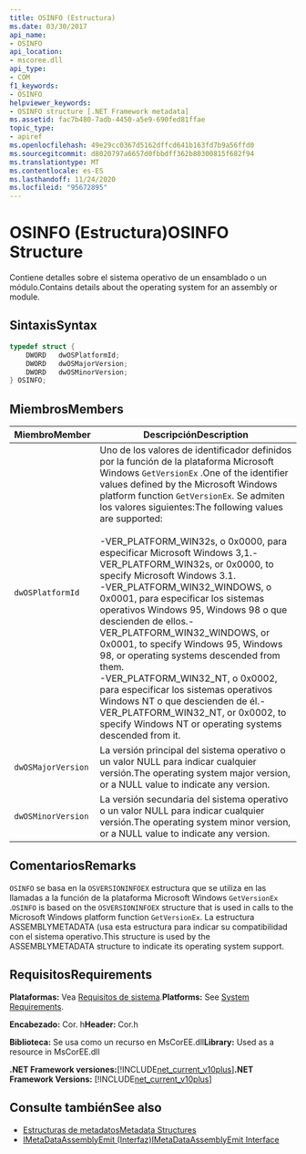 ```yaml
---
title: OSINFO (Estructura)
ms.date: 03/30/2017
api_name:
- OSINFO
api_location:
- mscoree.dll
api_type:
- COM
f1_keywords:
- OSINFO
helpviewer_keywords:
- OSINFO structure [.NET Framework metadata]
ms.assetid: fac7b480-7adb-4450-a5e9-690fed81ffae
topic_type:
- apiref
ms.openlocfilehash: 49e29cc0367d5162dffcd641b163fd7b9a56ffd0
ms.sourcegitcommit: d8020797a6657d0fbbdff362b80300815f682f94
ms.translationtype: MT
ms.contentlocale: es-ES
ms.lasthandoff: 11/24/2020
ms.locfileid: "95672895"
---
```

# <a name="osinfo-structure"></a><span data-ttu-id="85e89-102">OSINFO (Estructura)</span><span class="sxs-lookup"><span data-stu-id="85e89-102">OSINFO Structure</span></span>

<span data-ttu-id="85e89-103">Contiene detalles sobre el sistema operativo de un ensamblado o un módulo.</span><span class="sxs-lookup"><span data-stu-id="85e89-103">Contains details about the operating system for an assembly or module.</span></span>  
  
## <a name="syntax"></a><span data-ttu-id="85e89-104">Sintaxis</span><span class="sxs-lookup"><span data-stu-id="85e89-104">Syntax</span></span>  
  
```cpp  
typedef struct {  
    DWORD   dwOSPlatformId;  
    DWORD   dwOSMajorVersion;
    DWORD   dwOSMinorVersion;
} OSINFO;  
```  
  
## <a name="members"></a><span data-ttu-id="85e89-105">Miembros</span><span class="sxs-lookup"><span data-stu-id="85e89-105">Members</span></span>  
  
|<span data-ttu-id="85e89-106">Miembro</span><span class="sxs-lookup"><span data-stu-id="85e89-106">Member</span></span>|<span data-ttu-id="85e89-107">Descripción</span><span class="sxs-lookup"><span data-stu-id="85e89-107">Description</span></span>|  
|------------|-----------------|  
|`dwOSPlatformId`|<span data-ttu-id="85e89-108">Uno de los valores de identificador definidos por la función de la plataforma Microsoft Windows `GetVersionEx` .</span><span class="sxs-lookup"><span data-stu-id="85e89-108">One of the identifier values defined by the Microsoft Windows platform function `GetVersionEx`.</span></span> <span data-ttu-id="85e89-109">Se admiten los valores siguientes:</span><span class="sxs-lookup"><span data-stu-id="85e89-109">The following values are supported:</span></span><br /><br /> <span data-ttu-id="85e89-110">-VER_PLATFORM_WIN32s, o 0x0000, para especificar Microsoft Windows 3,1.</span><span class="sxs-lookup"><span data-stu-id="85e89-110">-   VER_PLATFORM_WIN32s, or 0x0000, to specify Microsoft Windows 3.1.</span></span><br /><span data-ttu-id="85e89-111">-VER_PLATFORM_WIN32_WINDOWS, o 0x0001, para especificar los sistemas operativos Windows 95, Windows 98 o que descienden de ellos.</span><span class="sxs-lookup"><span data-stu-id="85e89-111">-   VER_PLATFORM_WIN32_WINDOWS, or 0x0001, to specify Windows 95, Windows 98, or operating systems descended from them.</span></span><br /><span data-ttu-id="85e89-112">-VER_PLATFORM_WIN32_NT, o 0x0002, para especificar los sistemas operativos Windows NT o que descienden de él.</span><span class="sxs-lookup"><span data-stu-id="85e89-112">-   VER_PLATFORM_WIN32_NT, or 0x0002, to specify Windows NT or operating systems descended from it.</span></span>|  
|`dwOSMajorVersion`|<span data-ttu-id="85e89-113">La versión principal del sistema operativo o un valor NULL para indicar cualquier versión.</span><span class="sxs-lookup"><span data-stu-id="85e89-113">The operating system major version, or a NULL value to indicate any version.</span></span>|  
|`dwOSMinorVersion`|<span data-ttu-id="85e89-114">La versión secundaria del sistema operativo o un valor NULL para indicar cualquier versión.</span><span class="sxs-lookup"><span data-stu-id="85e89-114">The operating system minor version, or a NULL value to indicate any version.</span></span>|  
  
## <a name="remarks"></a><span data-ttu-id="85e89-115">Comentarios</span><span class="sxs-lookup"><span data-stu-id="85e89-115">Remarks</span></span>  

 <span data-ttu-id="85e89-116">`OSINFO` se basa en la `OSVERSIONINFOEX` estructura que se utiliza en las llamadas a la función de la plataforma Microsoft Windows `GetVersionEx` .</span><span class="sxs-lookup"><span data-stu-id="85e89-116">`OSINFO` is based on the `OSVERSIONINFOEX` structure that is used in calls to the Microsoft Windows platform function `GetVersionEx`.</span></span> <span data-ttu-id="85e89-117">La estructura ASSEMBLYMETADATA (usa esta estructura para indicar su compatibilidad con el sistema operativo.</span><span class="sxs-lookup"><span data-stu-id="85e89-117">This structure is used by the ASSEMBLYMETADATA structure to indicate its operating system support.</span></span>  
  
## <a name="requirements"></a><span data-ttu-id="85e89-118">Requisitos</span><span class="sxs-lookup"><span data-stu-id="85e89-118">Requirements</span></span>  

 <span data-ttu-id="85e89-119">**Plataformas:** Vea [Requisitos de sistema](../../get-started/system-requirements.md).</span><span class="sxs-lookup"><span data-stu-id="85e89-119">**Platforms:** See [System Requirements](../../get-started/system-requirements.md).</span></span>  
  
 <span data-ttu-id="85e89-120">**Encabezado:** Cor. h</span><span class="sxs-lookup"><span data-stu-id="85e89-120">**Header:** Cor.h</span></span>  
  
 <span data-ttu-id="85e89-121">**Biblioteca:** Se usa como un recurso en MsCorEE.dll</span><span class="sxs-lookup"><span data-stu-id="85e89-121">**Library:** Used as a resource in MsCorEE.dll</span></span>  
  
 <span data-ttu-id="85e89-122">**.NET Framework versiones:**[!INCLUDE[net_current_v10plus](../../../../includes/net-current-v10plus-md.md)]</span><span class="sxs-lookup"><span data-stu-id="85e89-122">**.NET Framework Versions:** [!INCLUDE[net_current_v10plus](../../../../includes/net-current-v10plus-md.md)]</span></span>  
  
## <a name="see-also"></a><span data-ttu-id="85e89-123">Consulte también</span><span class="sxs-lookup"><span data-stu-id="85e89-123">See also</span></span>

- [<span data-ttu-id="85e89-124">Estructuras de metadatos</span><span class="sxs-lookup"><span data-stu-id="85e89-124">Metadata Structures</span></span>](metadata-structures.md)
- [<span data-ttu-id="85e89-125">IMetaDataAssemblyEmit (Interfaz)</span><span class="sxs-lookup"><span data-stu-id="85e89-125">IMetaDataAssemblyEmit Interface</span></span>](imetadataassemblyemit-interface.md)
